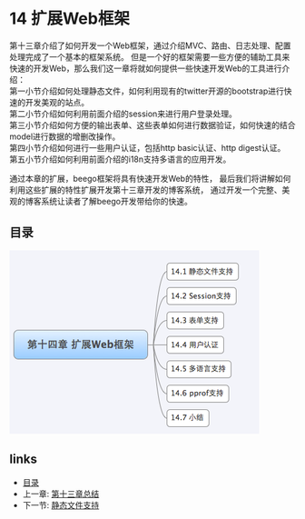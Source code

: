 # 14 扩展Web框架
第十三章介绍了如何开发一个Web框架，通过介绍MVC、路由、日志处理、配置处理完成了一个基本的框架系统。
但是一个好的框架需要一些方便的辅助工具来快速的开发Web，那么我们这一章将就如何提供一些快速开发Web的工具进行介绍：   
第一小节介绍如何处理静态文件，如何利用现有的twitter开源的bootstrap进行快速的开发美观的站点。   
第二小节介绍如何利用前面介绍的session来进行用户登录处理。   
第三小节介绍如何方便的输出表单、这些表单如何进行数据验证，如何快速的结合model进行数据的增删改操作。   
第四小节介绍如何进行一些用户认证，包括http basic认证、http digest认证。   
第五小节介绍如何利用前面介绍的i18n支持多语言的应用开发。

通过本章的扩展，beego框架将具有快速开发Web的特性，
最后我们将讲解如何利用这些扩展的特性扩展开发第十三章开发的博客系统，
通过开发一个完整、美观的博客系统让读者了解beego开发带给你的快速。

## 目录
![](images/navi14.png?raw=true)

## links
   * [目录](<preface.md>)
   * 上一章: [第十三章总结](<13.6.md>)
   * 下一节: [静态文件支持](<14.1.md>)